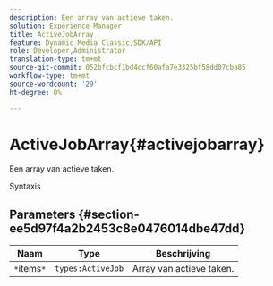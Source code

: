 ```yaml
---
description: Een array van actieve taken.
solution: Experience Manager
title: ActiveJobArray
feature: Dynamic Media Classic,SDK/API
role: Developer,Administrator
translation-type: tm+mt
source-git-commit: 052bfcbcf1bd4ccf60afa7e3325bf58dd07cba85
workflow-type: tm+mt
source-wordcount: '29'
ht-degree: 0%

---
```



# ActiveJobArray{#activejobarray}

Een array van actieve taken.

Syntaxis

## Parameters {#section-ee5d97f4a2b2453c8e0476014dbe47dd}

| Naam | Type | Beschrijving |
|---|---|---|
| `*`items`*` | `types:ActiveJob` | Array van actieve taken. |

